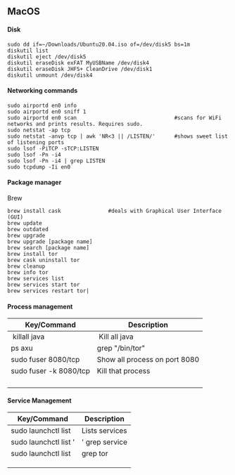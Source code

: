 ## MacOS

#### Disk
````
sudo dd if=~/Downloads/Ubuntu20.04.iso of=/dev/disk5 bs=1m
diskutil list
diskutil eject /dev/disk5
diskutil eraseDisk exFAT MyUSBName /dev/disk4
diskutil eraseDisk JHFS+ CleanDrive /dev/disk1
diskutil unmount /dev/disk4
````

#### Networking commands
````
sudo airportd en0 info
sudo airportd en0 sniff 1
sudo airportd en0 scan                               #scans for WiFi networks and prints results. Requires sudo.
sudo netstat -ap tcp
sudo netstat -anvp tcp | awk 'NR<3 || /LISTEN/'      #shows sweet list of listening ports
sudo lsof -PiTCP -sTCP:LISTEN
sudo lsof -Pn -i4
sudo lsof -Pn -i4 | grep LISTEN
sudo tcpdump -Ii en0
````

#### Package manager

Brew

````
brew install cask               #deals with Graphical User Interface (GUI) 
brew update
brew outdated
brew upgrade
brew upgrade [package name]
brew search [package name]
brew install tor
brew cask uninstall tor
brew cleanup
brew info tor
brew services list
brew services start tor
brew services restart tor|
````

#### Process management
| Key/Command | Description |
| ----------- | ----------- |
| killall java | Kill all java |
| ps axu | grep "/bin/tor" | Lists processes with "bin/tor" |
| sudo fuser 8080/tcp | Show all process on port 8080 |
|sudo fuser -k 8080/tcp |Kill that process |
| | |
| | |
| | |
| | |

#### Service Management
| Key/Command | Description |
| ----------- | ----------- |
| sudo launchctl list | Lists services |
| sudo launchctl list '|' grep service | Lists services named 'service' |
| sudo launchctl list | grep tor | Lists services named 'tor' |
| | |
| | |
| | |




